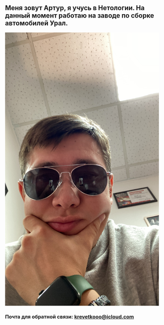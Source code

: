 ## Меня зовут Артур, я учусь в Нетологии. На данный момент работаю на заводе по сборке автомобилей Урал.
![](file.JPG)
### Почта для обратной связи: krevetkooo@icloud.com
